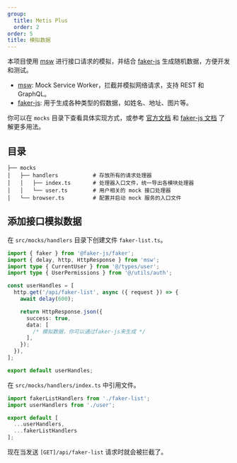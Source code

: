```yaml
---
group:
  title: Metis Plus
  order: 2
order: 5
title: 模拟数据
---
```


本项目使用 [msw](https://mswjs.io/) 进行接口请求的模拟，并结合 [faker-js](https://fakerjs.dev/) 生成随机数据，方便开发和测试。

- [msw](https://mswjs.io/): Mock Service Worker，拦截并模拟网络请求，支持 REST 和 GraphQL。
- [faker-js](https://fakerjs.dev/): 用于生成各种类型的假数据，如姓名、地址、图片等。

你可以在 `mocks` 目录下查看具体实现方式，或参考 [官方文档](https://mswjs.io/docs/) 和 [faker-js 文档](https://fakerjs.dev/guide/) 了解更多用法。

## 目录

```
├── mocks
│   ├── handlers           # 存放所有的请求处理器
│   │   ├── index.ts       # 处理器入口文件，统一导出各模块处理器
│   │   └── user.ts        # 用户相关的 mock 接口处理器
│   └── browser.ts         # 配置并启动 mock 服务的入口文件
```

## 添加接口模拟数据

在 `src/mocks/handlers` 目录下创建文件 `faker-list.ts`。

```ts src/mocks/handlers/faker-list.ts
import { faker } from '@faker-js/faker';
import { delay, http, HttpResponse } from 'msw';
import type { CurrentUser } from '@/types/user';
import type { UserPermissions } from '@/utils/auth';

const userHandles = [
  http.get('/api/faker-list', async ({ request }) => {
    await delay(600);

    return HttpResponse.json({
      success: true,
      data: [
        /* 模拟数据，你可以通过faker-js来生成 */
      ],
    });
  }),
];

export default userHandles;
```

在 `src/mocks/handlers/index.ts` 中引用文件。

<!-- prettier-ignore -->
```ts src/mocks/handlers/index.ts {2,6}
import fakerListHandlers from './faker-list';
import userHandlers from './user';

export default [
  ...userHandlers,
  ...fakerListHandlers
];
```

现在当发送 `[GET]/api/faker-list` 请求时就会被拦截了。
